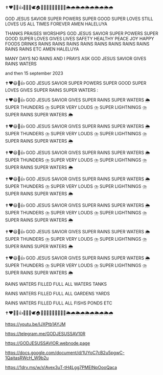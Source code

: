 ✝️❤️🥰🙏👍🎄⛪🌺🕊️🏠🥣🍗🥚🥦🍯🥩🥔🥗🍹🌦️🌧️🌦️🌧️🌦️🌧️🌦️🌧️🌦️🌧️

GOD JESUS SAVIOR SUPER POWERS SUPER GOOD SUPER LOVES STILL LOVES US ALL TIMES FOREVER AMEN HALELUYA

THANKS PRAISES WORSHIPS GOD JESUS SAVIOR SUPER POWERS SUPER GOOD SUPER LOVES GIVES LIVES SAFETY HEALTHY PEACE JOY HAPPY FOODS DRINKS RAINS RAINS RAINS RAINS RAINS RAINS RAINS RAINS RAINS RAINS ETC AMEN HALELUYA

MANY DAYS NO RAINS AND I PRAYS ASK GOD JESUS SAVIOR GIVES RAINS WATERS

and then 15 september 2023

✝️❤️😃🙏👍 GOD JESUS SAVIOR SUPER POWERS SUPER GOOD SUPER LOVES GIVES SUPER RAINS SUPER WATERS :

✝️❤️😃🙏👍 GOD JESUS SAVIOR GIVES SUPER RAINS SUPER WATERS 🌦️ SUPER THUNDERS ⛈️ SUPER VERY LOUDS ⛈️ SUPER LIGHTNINGS ⛈️ SUPER RAINS SUPER WATERS 🌦️

✝️❤️😃🙏👍 GOD JESUS SAVIOR GIVES SUPER RAINS SUPER WATERS 🌦️ SUPER THUNDERS ⛈️ SUPER VERY LOUDS ⛈️ SUPER LIGHTNINGS ⛈️ SUPER RAINS SUPER WATERS 🌦️

✝️❤️😃🙏👍 GOD JESUS SAVIOR GIVES SUPER RAINS SUPER WATERS 🌦️ SUPER THUNDERS ⛈️ SUPER VERY LOUDS ⛈️ SUPER LIGHTNINGS ⛈️ SUPER RAINS SUPER WATERS 🌦️

✝️❤️😃🙏👍 GOD JESUS SAVIOR GIVES SUPER RAINS SUPER WATERS 🌦️ SUPER THUNDERS ⛈️ SUPER VERY LOUDS ⛈️ SUPER LIGHTNINGS ⛈️ SUPER RAINS SUPER WATERS 🌦️

✝️❤️😃🙏👍 GOD JESUS SAVIOR GIVES SUPER RAINS SUPER WATERS 🌦️ SUPER THUNDERS ⛈️ SUPER VERY LOUDS ⛈️ SUPER LIGHTNINGS ⛈️ SUPER RAINS SUPER WATERS 🌦️

✝️❤️😃🙏👍 GOD JESUS SAVIOR GIVES SUPER RAINS SUPER WATERS 🌦️ SUPER THUNDERS ⛈️ SUPER VERY LOUDS ⛈️ SUPER LIGHTNINGS ⛈️ SUPER RAINS SUPER WATERS 🌦️

✝️❤️😃🙏👍 GOD JESUS SAVIOR GIVES SUPER RAINS SUPER WATERS 🌦️ SUPER THUNDERS ⛈️ SUPER VERY LOUDS ⛈️ SUPER LIGHTNINGS ⛈️ SUPER RAINS SUPER WATERS 🌦️

RAINS WATERS FILLED FULL ALL WATERS TANKS

RAINS WATERS FILLED FULL ALL GARDENS YARDS

RAINS WATERS FILLED FULL ALL FISHS PONDS ETC

✝️❤️🥰🙏👍🎄⛪🌺🕊️🏠🥣🍗🥚🥦🍯🥩🥔🥗🍹🌦️🌧️🌦️🌧️🌦️🌧️🌦️🌧️🌦️🌧️

https://youtu.be/IJXPtb1AYJM

https://telegram.me/GODJESUSSAV10R

https://GODJESUSSAVIOR.webnode.page

https://docs.google.com/document/d/1UYoC7cB2u5pgwC-1QaitasRWcH_W9b2u

https://1drv.ms/w/s!Avex3uT-tH4Lgg7PMElNpOooQaca
